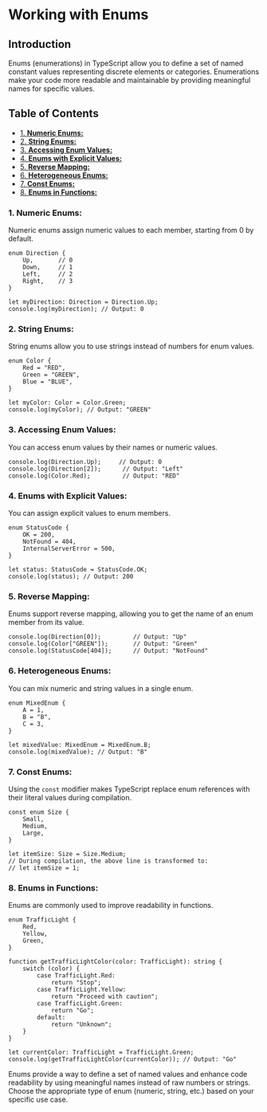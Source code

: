# Working with Enums

## Introduction

Enums (enumerations) in TypeScript allow you to define a set of named constant values representing discrete elements or categories. Enumerations make your code more readable and maintainable by providing meaningful names for specific values. 

## Table of Contents 

- [1. **Numeric Enums:**](#1-numeric-enums)
- [2. **String Enums:**](#2-string-enums)
- [3. **Accessing Enum Values:**](#3-accessing-enum-values)
- [4. **Enums with Explicit Values:**](#4-enums-with-explicit-values)
- [5. **Reverse Mapping:**](#5-reverse-mapping)
- [6. **Heterogeneous Enums:**](#6-heterogeneous-enums)
- [7. **Const Enums:**](#7-const-enums)
- [8. **Enums in Functions:**](#8-enums-in-functions)

### 1. **Numeric Enums:**

Numeric enums assign numeric values to each member, starting from 0 by default.

```tsx
enum Direction {
    Up,       // 0
    Down,     // 1
    Left,     // 2
    Right,    // 3
}

let myDirection: Direction = Direction.Up;
console.log(myDirection); // Output: 0
```

### 2. **String Enums:**

String enums allow you to use strings instead of numbers for enum values.

```tsx
enum Color {
    Red = "RED",
    Green = "GREEN",
    Blue = "BLUE",
}

let myColor: Color = Color.Green;
console.log(myColor); // Output: "GREEN"
```

### 3. **Accessing Enum Values:**

You can access enum values by their names or numeric values.

```tsx
console.log(Direction.Up);     // Output: 0
console.log(Direction[2]);      // Output: "Left"
console.log(Color.Red);         // Output: "RED"
```

### 4. **Enums with Explicit Values:**

You can assign explicit values to enum members.

```tsx
enum StatusCode {
    OK = 200,
    NotFound = 404,
    InternalServerError = 500,
}

let status: StatusCode = StatusCode.OK;
console.log(status); // Output: 200
```

### 5. **Reverse Mapping:**

Enums support reverse mapping, allowing you to get the name of an enum member from its value.

```tsx
console.log(Direction[0]);         // Output: "Up"
console.log(Color["GREEN"]);       // Output: "Green"
console.log(StatusCode[404]);      // Output: "NotFound"
```

### 6. **Heterogeneous Enums:**

You can mix numeric and string values in a single enum.

```tsx
enum MixedEnum {
    A = 1,
    B = "B",
    C = 3,
}

let mixedValue: MixedEnum = MixedEnum.B;
console.log(mixedValue); // Output: "B"
```

### 7. **Const Enums:**

Using the `const` modifier makes TypeScript replace enum references with their literal values during compilation.

```tsx
const enum Size {
    Small,
    Medium,
    Large,
}

let itemSize: Size = Size.Medium;
// During compilation, the above line is transformed to:
// let itemSize = 1;
```

### 8. **Enums in Functions:**

Enums are commonly used to improve readability in functions.

```tsx
enum TrafficLight {
    Red,
    Yellow,
    Green,
}

function getTrafficLightColor(color: TrafficLight): string {
    switch (color) {
        case TrafficLight.Red:
            return "Stop";
        case TrafficLight.Yellow:
            return "Proceed with caution";
        case TrafficLight.Green:
            return "Go";
        default:
            return "Unknown";
    }
}

let currentColor: TrafficLight = TrafficLight.Green;
console.log(getTrafficLightColor(currentColor)); // Output: "Go"
```

Enums provide a way to define a set of named values and enhance code readability by using meaningful names instead of raw numbers or strings. Choose the appropriate type of enum (numeric, string, etc.) based on your specific use case.